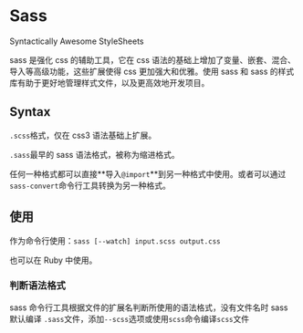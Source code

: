 # Sass

Syntactically Awesome StyleSheets

sass 是强化 css 的辅助工具，它在 css 语法的基础上增加了变量、嵌套、混合、导入等高级功能，这些扩展使得 css 更加强大和优雅。使用 sass 和 sass 的样式库有助于更好地管理样式文件，以及更高效地开发项目。

## Syntax

`.scss`格式，仅在 css3 语法基础上扩展。

`.sass`最早的 sass 语法格式，被称为缩进格式。

任何一种格式都可以直接**导入`@import`**到另一种格式中使用。或者可以通过`sass-convert`命令行工具转换为另一种格式。

## 使用

作为命令行使用：`sass [--watch] input.scss output.css`

也可以在 Ruby 中使用。

### 判断语法格式

sass 命令行工具根据文件的扩展名判断所使用的语法格式，没有文件名时 sass 默认编译 `.sass`文件，添加`--scss`选项或使用`scss`命令编译`scss`文件

